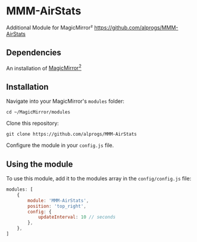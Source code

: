 # MMM-AirStats
Additional Module for MagicMirror²  https://github.com/alprogs/MMM-AirStats

## Dependencies
An installation of [MagicMirror<sup>2</sup>](https://github.com/MichMich/MagicMirror)

## Installation
Navigate into your MagicMirror's `modules` folder:
```
cd ~/MagicMirror/modules
```

Clone this repository:
```
git clone https://github.com/alprogs/MMM-AirStats
```

Configure the module in your `config.js` file.

## Using the module

To use this module, add it to the modules array in the `config/config.js` file:
```javascript
modules: [
	{
		module: 'MMM-AirStats',
		position: 'top_right',
		config: {
			updateInterval: 10 // seconds
		},
	},
]
```
